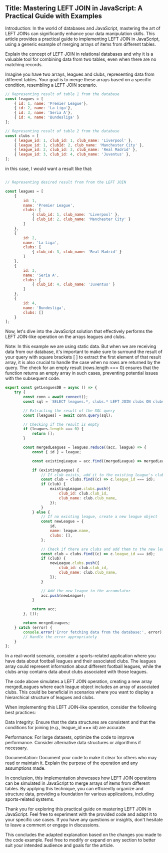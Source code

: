 <h2>Title: Mastering LEFT JOIN in JavaScript: A Practical Guide with Examples</h2>
Introduction:
In the world of databases and JavaScript, mastering the art of LEFT JOINs can significantly enhance your data manipulation skills. This article provides a practical guide to implementing LEFT JOIN in JavaScript, using a generic example of merging arrays of items from different tables.

Explain the concept of LEFT JOIN in relational databases and why it is a valuable tool for combining data from two tables, even when there are no matching records.

Imagine you have two arrays, leagues and clubs, representing data from different tables. Your goal is to merge these arrays based on a specific condition, resembling a LEFT JOIN scenario.
```js
// Representing result of table 1 from the database
const leagues = [
    { id: 1, name: 'Premier League'},
    { id: 2, name: 'La Liga'},
    { id: 3, name: 'Seria A'},
    { id: 4, name: 'Bundesliga' }
];

// Representing result of table 2 from the database
const clubs = [
    { league_id: 1, club_id: 1, club_name: 'Liverpool' },
    { league_id: 1, clubId: 2, club_name: 'Manchester City' },
    { league_id: 2, club_id: 3, club_name: 'Real Madrid' },
    { league_id: 3, club_id: 4, club_name: 'Juventus' },
];
```
in this case, I would want a result like that:
```js

// Representing desired result from from the LEFT JOIN

const leagues = [
    {
        id: 1,
        name: 'Premier League',
        clubs: [
            { club_id: 1, club_name: 'Liverpool' },
            { club_id: 2, club_name: 'Manchester City' }
        ]
    },
    {
        id: 2,
        name: 'La Liga',
        clubs: [
            { club_id: 3, club_name: 'Real Madrid' }
        ]
    },
    {
        id: 3,
        name: 'Seria A',
        clubs: [
            { club_id: 4, club_name: 'Juventus' }
        ]
    },
    {
        id: 4,
        name: 'Bundesliga',
        clubs: []
    }
];

```

Now, let's dive into the JavaScript solution that effectively performs the LEFT JOIN-like operation on the arrays leagues and clubs.

Note:
In this example we are using static data. But when we are receiving data from our database, it's important to make sure to surround the result of your query with square brackets [ ] to extract the first element of that result array, it is also crucial to handle the case when no rows are returned by the query. The check for an empty result (rows.length === 0) ensures that the function returns an empty array in such cases, preventing potential issues with the subsequent code.

```js
export const getLeaguesDB = async () => {
    try {
        const conn = await connect();
        const sql = `SELECT leagues.*, clubs.* LEFT JOIN clubs ON clubs.league_id = leagues.id;`;

        // Extracting the result of the SQL query
        const [leagues] = await conn.query(sql);

        // Checking if the result is empty
        if (leagues.length === 0) {
            return [];
        }

        const mergedLeagues = leagues.reduce((acc, league) => {
            const { id } = league;

            const existingLeague = acc.find((mergedLeague) => mergedLeague.id === id);

            if (existingLeague) {
                // If club exists, add it to the existing league's clubs array
                const club = clubs.find((c) => c.league_id === id);
                if (club) {
                    existingLeague.clubs.push({
                        club_id: club.club_id,
                        club_name: club.club_name,
                    });
                }
            } else {
                // If no existing league, create a new league object
                const newLeague = {
                    id,
                    name: league.name,
                    clubs: [],
                };

                // Check if there are clubs and add them to the new league's clubs array
                const club = clubs.find((c) => c.league_id === id);
                if (club) {
                    newLeague.clubs.push({
                        club_id: club.club_id,
                        club_name: club.club_name,
                    });
                }

                // Add the new league to the accumulator
                acc.push(newLeague);
            }

            return acc;
        }, []);

        return mergedLeagues;
    } catch (error) {
        console.error('Error fetching data from the database:', error);
        // Handle the error appropriately
    }
};
```


In a real-world scenario, consider a sports-related application where you have data about football leagues and their associated clubs. The leagues array could represent information about different football leagues, while the clubs array contains data about clubs associated with those leagues.

The code above simulates a LEFT JOIN operation, creating a new array mergedLeagues where each league object includes an array of associated clubs. This could be beneficial in scenarios where you want to display a hierarchical structure of leagues and clubs.

When implementing this LEFT JOIN-like operation, consider the following best practices:

Data Integrity: Ensure that the data structures are consistent and that the conditions for joining (e.g., league_id === id) are accurate.

Performance: For large datasets, optimize the code to improve performance. Consider alternative data structures or algorithms if necessary.

Documentation: Document your code to make it clear for others who may read or maintain it. Explain the purpose of the operation and any assumptions made.

In conclusion, this implementation showcases how LEFT JOIN operations can be simulated in JavaScript to merge arrays of items from different tables. By applying this technique, you can efficiently organize and structure data, providing a foundation for various applications, including sports-related systems.

Thank you for exploring this practical guide on mastering LEFT JOIN in JavaScript. Feel free to experiment with the provided code and adapt it to your specific use cases. If you have any questions or insights, don't hesitate to leave a comment or engage in discussions.

This concludes the adapted explanation based on the changes you made to the code example. Feel free to modify or expand on any section to better suit your intended audience and goals for the article.
